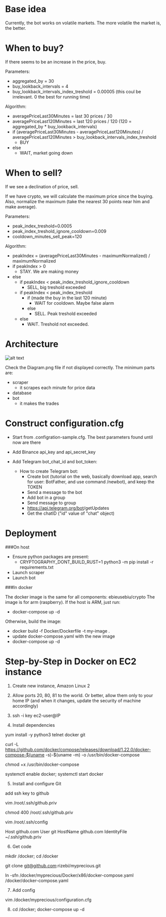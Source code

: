 # Base idea
Currently, the bot works on volatile markets. The more volatile the market is, the better.

# When to buy?
If there seems to be an increase in the price, buy.

Parameters:
- aggregated_by = 30
- buy_lookback_intervals = 4
- buy_lookback_intervals_index_treshold = 0.00005 (this coul be irrelevant. 0 the best for running time)

Algorithm:
 - averagePriceLast30Minutes = last 30 prices / 30
 - averagePriceLast120Minutes = last 120 prices / 120 (120 = aggregated_by * buy_lookback_intervals)
 - if (averagePriceLast30Minutes - averagePriceLast120Minutes) / averagePriceLast120Minutes > buy_lookback_intervals_index_treshold
    - BUY
 - else
    - WAIT, market going down

# When to sell?
If we see a declination of price, sell.

If we have crypto, we will calculate the maximum price since the buying. Also, normalize the maximum (take the nearest 30 points near him and make average).

Parameters:
- peak_index_treshold=0.0005
- peak_index_treshold_ignore_cooldown=0.009
- cooldown_minutes_sell_peak=120

Algorithm:
- peakIndex = (averagePriceLast30Minutes - maximumNormalized) / maximumNormalized
- if peakIndex > 0
  - STAY. We are making money
- else
  - if peakIndex < peak_index_treshold_ignore_cooldown
    - SELL, big treshold exceeded
  - if peakIndex < peak_index_treshold
    - if (made the buy in the last 120 minute)
      - WAIT for cooldown. Maybe false alarm
    - else
      - SELL. Peak treshold exceeded
  - else
    - WAIT. Treshold not exceeded.

# Architecture
![alt text](https://github.com/rizebi/myprecious/blob/master/Diagram.png?raw=true)


Check the Diagram.png file if not displayed correctly. The minimum parts are:
- scraper
  - it scrapes each minute for price data
- database
- bot
  - it makes the trades

# Construct configuration.cfg
- Start from .configration-sample.cfg. The best parameters found until now are there

- Add Binance api_key and api_secret_key

- Add Telegram bot_chat_id and bot_token:
    - How to create Telegram bot:
        - Create bot (tutorial on the web, basically download app, search for user: BotFather, and use command /newbot), and keep the TOKEN
        - Send a message to the bot
        - Add bot in a group
        - Send message to group
        - https://api.telegram.org/bot<TOKEN>/getUpdates
        - Get the chatID ("id" value of "chat" object)

# Deployment

###On host
- Ensure python packages are present:
  - CRYPTOGRAPHY_DONT_BUILD_RUST=1 python3 -m pip install -r requirements.txt
- Launch scraper
- Launch bot

###In docker

The docker image is the same for all components: ebieusebiu/crypto
The image is for arm (raspberry). If the host is ARM, just run:
  - docker-compose up -d
  
Otherwise, build the image:
  - docker build -f Docker/Dockerfile -t my-image .
  - update docker-compose.yaml with the new image
  - docker-compose up -d

# Step-by-Step in Docker on EC2 instance
1) Create new instance, Amazon Linux 2

2) Allow ports 20, 80, 81 to the world. Or better, allow them only to your home IP (and when it changes, update the security of machine accordingly)

3) ssh -i key ec2-user@IP

4) Install dependencies

yum install -y python3 telnet docker git

curl -L https://github.com/docker/compose/releases/download/1.22.0/docker-compose-$(uname -s)-$(uname -m) -o /usr/bin/docker-compose

chmod +x /usr/bin/docker-compose

systemctl enable docker; systemctl start docker

5) Install and configure Git

add ssh key to github

vim /root/.ssh/github.priv

chmod 400 /root/.ssh/github.priv

vim /root/.ssh/config

Host github.com
 User git
 HostName github.com
 IdentityFile ~/.ssh/github.priv

6) Get code

mkdir /docker; cd /docker

git clone git@github.com:rizebi/myprecious.git

ln -sfn /docker/myprecious/Docker/x86/docker-compose.yaml /docker/docker-compose.yaml

7) Add config

vim /docker/myprecious/configuration.cfg

8) cd /docker; docker-compose up -d
